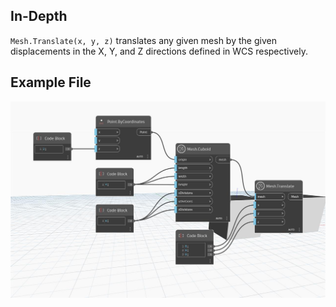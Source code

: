 ## In-Depth
`Mesh.Translate(x, y, z)` translates any given mesh by the given displacements in the X, Y, and Z directions defined in WCS respectively.

## Example File

![Example](./Autodesk.DesignScript.Geometry.Mesh.Translate(mesh.x.y.z)_img.jpg)